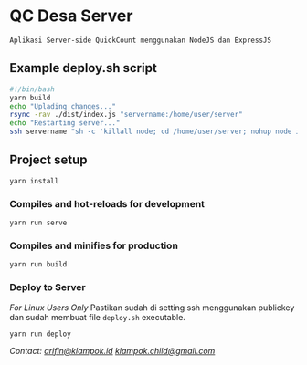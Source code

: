 # QC Desa Server

    Aplikasi Server-side QuickCount menggunakan NodeJS dan ExpressJS

## Example deploy.sh script

``` bash
#!/bin/bash
yarn build
echo "Uplading changes..."
rsync -rav ./dist/index.js "servername:/home/user/server"
echo "Restarting server..."
ssh servername "sh -c 'killall node; cd /home/user/server; nohup node index.js --passcode ADMINPASSWORD > /dev/null 2>&1 &'"

```


## Project setup
```
yarn install
```

### Compiles and hot-reloads for development
```
yarn run serve
```

### Compiles and minifies for production
```
yarn run build
```

### Deploy to Server

*For Linux Users Only*
Pastikan sudah di setting ssh menggunakan publickey dan sudah membuat file `deploy.sh` executable.

```
yarn run deploy
```

*Contact: arifin@klampok.id klampok.child@gmail.com*